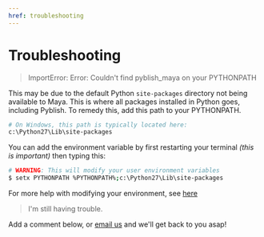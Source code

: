 ```yaml
---
href: troubleshooting
---
```


# Troubleshooting

> ImportError: Error: Couldn't find pyblish_maya on your PYTHONPATH

This may be due to the default Python `site-packages` directory not being available to Maya. This is where all packages installed in Python goes, including Pyblish. To remedy this, add this path to your PYTHONPATH.

```bash
# On Windows, this path is typically located here:
c:\Python27\Lib\site-packages
```

You can add the environment variable by first restarting your terminal *(this is important)* then typing this:

```bash
# WARNING: This will modify your user environment variables
$ setx PYTHONPATH %PYTHONPATH%;c:\Python27\Lib\site-packages
```

For more help with modifying your environment, see [here][var]

[var]: https://github.com/abstractfactory/pyblish/wiki/Adding-an-environment-variable


> I'm still having trouble.

Add a comment below, or [email us][email] and we'll get back to you asap!

[email]: mailto:marcus@abstractfactory.io
